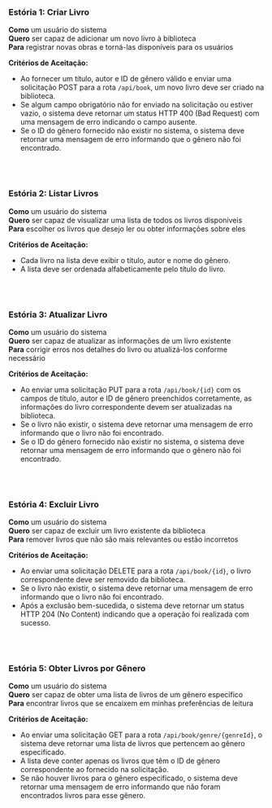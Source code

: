 ### Estória 1: Criar Livro

**Como** um usuário do sistema  
**Quero** ser capaz de adicionar um novo livro à biblioteca  
**Para** registrar novas obras e torná-las disponíveis para os usuários  

**Critérios de Aceitação:**  
- Ao fornecer um título, autor e ID de gênero válido e enviar uma solicitação POST para a rota `/api/book`, um novo livro deve ser criado na biblioteca.
- Se algum campo obrigatório não for enviado na solicitação ou estiver vazio, o sistema deve retornar um status HTTP 400 (Bad Request) com uma mensagem de erro indicando o campo ausente.
- Se o ID do gênero fornecido não existir no sistema, o sistema deve retornar uma mensagem de erro informando que o gênero não foi encontrado. 

<br><br>

### Estória 2: Listar Livros

**Como** um usuário do sistema  
**Quero** ser capaz de visualizar uma lista de todos os livros disponíveis  
**Para** escolher os livros que desejo ler ou obter informações sobre eles  

**Critérios de Aceitação:**  
- Cada livro na lista deve exibir o título, autor e nome do gênero.
- A lista deve ser ordenada alfabeticamente pelo título do livro.

<br><br>

### Estória 3: Atualizar Livro

**Como** um usuário do sistema  
**Quero** ser capaz de atualizar as informações de um livro existente  
**Para** corrigir erros nos detalhes do livro ou atualizá-los conforme necessário  

**Critérios de Aceitação:**  
- Ao enviar uma solicitação PUT para a rota `/api/book/{id}` com os campos de título, autor e ID de gênero preenchidos corretamente, as informações do livro correspondente devem ser atualizadas na biblioteca.
- Se o livro não existir, o sistema deve retornar uma mensagem de erro informando que o livro não foi encontrado.
- Se o ID do gênero fornecido não existir no sistema, o sistema deve retornar uma mensagem de erro informando que o gênero não foi encontrado. 

<br><br>

### Estória 4: Excluir Livro

**Como** um usuário do sistema  
**Quero** ser capaz de excluir um livro existente da biblioteca  
**Para** remover livros que não são mais relevantes ou estão incorretos  

**Critérios de Aceitação:**  
- Ao enviar uma solicitação DELETE para a rota `/api/book/{id}`, o livro correspondente deve ser removido da biblioteca.
- Se o livro não existir, o sistema deve retornar uma mensagem de erro informando que o livro não foi encontrado.
- Após a exclusão bem-sucedida, o sistema deve retornar um status HTTP 204 (No Content) indicando que a operação foi realizada com sucesso.

<br><br>

### Estória 5: Obter Livros por Gênero

**Como** um usuário do sistema  
**Quero** ser capaz de obter uma lista de livros de um gênero específico  
**Para** encontrar livros que se encaixem em minhas preferências de leitura  

**Critérios de Aceitação:**  
- Ao enviar uma solicitação GET para a rota `/api/book/genre/{genreId}`, o sistema deve retornar uma lista de livros que pertencem ao gênero especificado.
- A lista deve conter apenas os livros que têm o ID de gênero correspondente ao fornecido na solicitação.
- Se não houver livros para o gênero especificado, o sistema deve retornar uma mensagem de erro informando que não foram encontrados livros para esse gênero.

